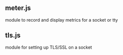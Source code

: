 ## meter.js

module to record and display metrics for a socket or tty

## tls.js

module for setting up TLS/SSL on a socket
